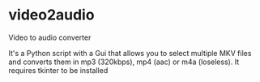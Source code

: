 # video2audio
Video to audio converter

It's a Python script with a Gui that allows you to select multiple MKV files and converts them in mp3 (320kbps), mp4 (aac) or m4a (loseless).
It requires tkinter to be installed
